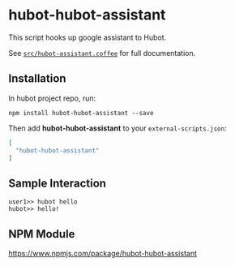 # hubot-hubot-assistant

This script hooks up google assistant to Hubot.

See [`src/hubot-assistant.coffee`](src/hubot-assistant.coffee) for full documentation.

## Installation

In hubot project repo, run:

`npm install hubot-hubot-assistant --save`

Then add **hubot-hubot-assistant** to your `external-scripts.json`:

```json
[
  "hubot-hubot-assistant"
]
```

## Sample Interaction

```
user1>> hubot hello
hubot>> hello!
```

## NPM Module

https://www.npmjs.com/package/hubot-hubot-assistant
